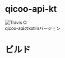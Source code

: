 # qicoo-api-kt
![Travis CI](https://travis-ci.org/cndjp/qicoo-api-kt.svg?branch=master)  
qicoo-apiのkotlinバージョン

# ビルド

